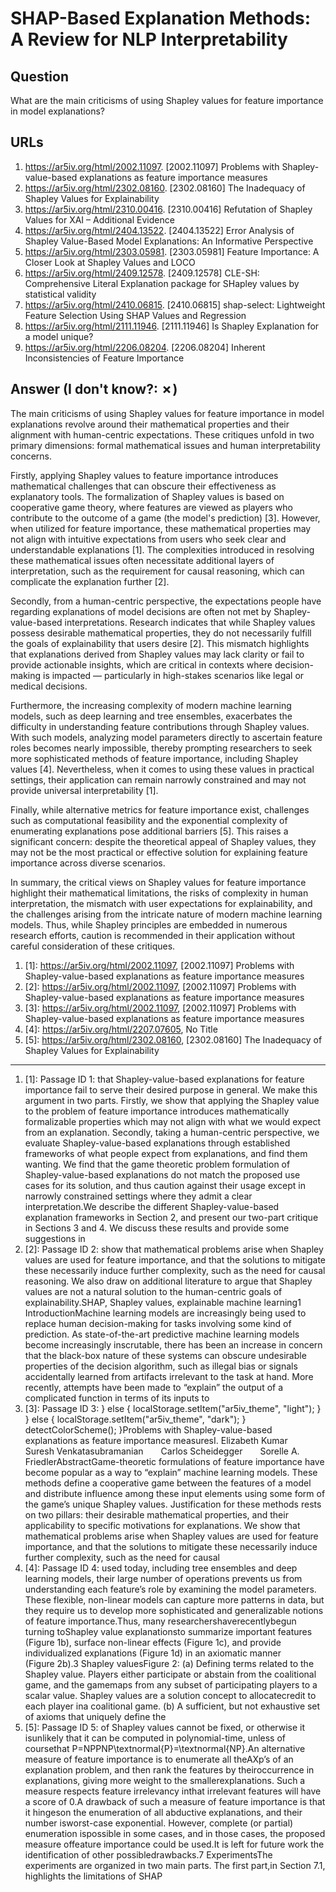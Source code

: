 # SHAP-Based Explanation Methods: A Review for NLP Interpretability

## Question

What are the main criticisms of using Shapley values for feature importance in model explanations?

## URLs

1. https://ar5iv.org/html/2002.11097. [2002.11097] Problems with Shapley-value-based explanations as feature importance measures
2. https://ar5iv.org/html/2302.08160. [2302.08160] The Inadequacy of Shapley Values for Explainability
3. https://ar5iv.org/html/2310.00416. [2310.00416] Refutation of Shapley Values for XAI – Additional Evidence
4. https://ar5iv.org/html/2404.13522. [2404.13522] Error Analysis of Shapley Value-Based Model Explanations: An Informative Perspective
5. https://ar5iv.org/html/2303.05981. [2303.05981] Feature Importance: A Closer Look at Shapley Values and LOCO
6. https://ar5iv.org/html/2409.12578. [2409.12578] CLE-SH: Comprehensive Literal Explanation package for SHapley values by statistical validity
7. https://ar5iv.org/html/2410.06815. [2410.06815] shap-select: Lightweight Feature Selection Using SHAP Values and Regression
8. https://ar5iv.org/html/2111.11946. [2111.11946] Is Shapley Explanation for a model unique?
9. https://ar5iv.org/html/2206.08204. [2206.08204] Inherent Inconsistencies of Feature Importance

## Answer (I don't know?: ✗)

The main criticisms of using Shapley values for feature importance in model explanations revolve around their mathematical properties and their alignment with human-centric expectations. These critiques unfold in two primary dimensions: formal mathematical issues and human interpretability concerns.

Firstly, applying Shapley values to feature importance introduces mathematical challenges that can obscure their effectiveness as explanatory tools. The formalization of Shapley values is based on cooperative game theory, where features are viewed as players who contribute to the outcome of a game (the model's prediction) [3]. However, when utilized for feature importance, these mathematical properties may not align with intuitive expectations from users who seek clear and understandable explanations [1]. The complexities introduced in resolving these mathematical issues often necessitate additional layers of interpretation, such as the requirement for causal reasoning, which can complicate the explanation further [2].

Secondly, from a human-centric perspective, the expectations people have regarding explanations of model decisions are often not met by Shapley-value-based interpretations. Research indicates that while Shapley values possess desirable mathematical properties, they do not necessarily fulfill the goals of explainability that users desire [2]. This mismatch highlights that explanations derived from Shapley values may lack clarity or fail to provide actionable insights, which are critical in contexts where decision-making is impacted — particularly in high-stakes scenarios like legal or medical decisions.

Furthermore, the increasing complexity of modern machine learning models, such as deep learning and tree ensembles, exacerbates the difficulty in understanding feature contributions through Shapley values. With such models, analyzing model parameters directly to ascertain feature roles becomes nearly impossible, thereby prompting researchers to seek more sophisticated methods of feature importance, including Shapley values [4]. Nevertheless, when it comes to using these values in practical settings, their application can remain narrowly constrained and may not provide universal interpretability [1].

Finally, while alternative metrics for feature importance exist, challenges such as computational feasibility and the exponential complexity of enumerating explanations pose additional barriers [5]. This raises a significant concern: despite the theoretical appeal of Shapley values, they may not be the most practical or effective solution for explaining feature importance across diverse scenarios.

In summary, the critical views on Shapley values for feature importance highlight their mathematical limitations, the risks of complexity in human interpretation, the mismatch with user expectations for explainability, and the challenges arising from the intricate nature of modern machine learning models. Thus, while Shapley principles are embedded in numerous research efforts, caution is recommended in their application without careful consideration of these critiques.

1. [1]:  https://ar5iv.org/html/2002.11097, [2002.11097] Problems with Shapley-value-based explanations as feature importance measures
2. [2]:  https://ar5iv.org/html/2002.11097, [2002.11097] Problems with Shapley-value-based explanations as feature importance measures
3. [3]:  https://ar5iv.org/html/2002.11097, [2002.11097] Problems with Shapley-value-based explanations as feature importance measures
4. [4]:  https://ar5iv.org/html/2207.07605, No Title
5. [5]:  https://ar5iv.org/html/2302.08160, [2302.08160] The Inadequacy of Shapley Values for Explainability
---
1. [1]:  Passage ID 1: that Shapley-value-based explanations for feature importance fail to serve their desired purpose in general. We make this argument in two parts. Firstly, we show that applying the Shapley value to the problem of feature importance introduces mathematically formalizable properties which may not align with what we would expect from an explanation. Secondly, taking a human-centric perspective, we evaluate Shapley-value-based explanations through established frameworks of what people expect from explanations, and find them wanting. We find that the game theoretic problem formulation of Shapley-value-based explanations do not match the proposed use cases for its solution, and thus caution against their usage except in narrowly constrained settings where they admit a clear interpretation.We describe the different Shapley-value-based explanation frameworks in Section 2, and present our two-part critique in Sections 3 and 4. We discuss these results and provide some suggestions in
2. [2]:  Passage ID 2: show that mathematical problems arise when Shapley values are used for feature importance, and that the solutions to mitigate these necessarily induce further complexity, such as the need for causal reasoning. We also draw on additional literature to argue that Shapley values are not a natural solution to the human-centric goals of explainability.SHAP, Shapley values, explainable machine learning1 IntroductionMachine learning models are increasingly being used to replace human decision-making for tasks involving some kind of prediction. As state-of-the-art predictive machine learning models become increasingly inscrutable, there has been an increase in concern that the black-box nature of these systems can obscure undesirable properties of the decision algorithm, such as illegal bias or signals accidentally learned from artifacts irrelevant to the task at hand. More recently, attempts have been made to “explain” the output of a complicated function in terms of its inputs to
3. [3]:  Passage ID 3: } else { localStorage.setItem("ar5iv_theme", "light"); } } else { localStorage.setItem("ar5iv_theme", "dark"); } detectColorScheme(); }Problems with Shapley-value-based explanations as feature importance measuresI. Elizabeth Kumar  Suresh Venkatasubramanian  Carlos Scheidegger  Sorelle A. FriedlerAbstractGame-theoretic formulations of feature importance have become popular as a way to “explain” machine learning models. These methods define a cooperative game between the features of a model and distribute influence among these input elements using some form of the game’s unique Shapley values. Justification for these methods rests on two pillars: their desirable mathematical properties, and their applicability to specific motivations for explanations. We show that mathematical problems arise when Shapley values are used for feature importance, and that the solutions to mitigate these necessarily induce further complexity, such as the need for causal
4. [4]:  Passage ID 4: used today, including tree ensembles and deep learning models, their large number of operations prevents us from understanding each feature’s role by examining the model parameters. These flexible, non-linear models can capture more patterns in data, but they require us to develop more sophisticated and generalizable notions of feature importance.Thus, many researchershaverecentlybegun turning toShapley value explanationsto summarize important features (Figure 1b), surface non-linear effects (Figure 1c), and provide individualized explanations (Figure 1d) in an axiomatic manner (Figure 2b).3 Shapley valuesFigure 2: (a) Defining terms related to the Shapley value. Players either participate or abstain from the coalitional game, and the gamemaps from any subset of participating players to a scalar value. Shapley values are a solution concept to allocatecredit to each player ina coalitional game. (b) A sufficient, but not exhaustive set of axioms that uniquely define the
5. [5]:  Passage ID 5: of Shapley values cannot be fixed, or otherwise it isunlikely that it can be computed in polynomial-time, unless of coursethat P=NPPNP\textnormal{P}=\textnormal{NP}.An alternative measure of feature importance is to enumerate all theAXp’s of an explanation problem, and then rank the features by theiroccurrence in explanations, giving more weight to the smallerexplanations. Such a measure respects feature irrelevancy inthat irrelevant features will have a score of 0.A drawback of such a measure of feature importance is that it hingeson the enumeration of all abductive explanations, and their number isworst-case exponential. However, complete (or partial) enumeration ispossible in some cases, and in those cases, the proposed measure offeature importance could be used.It is left for future work the identification of other possibledrawbacks.7 ExperimentsThe experiments are organized in two main parts. The first part,in Section 7.1, highlights the limitations of SHAP
